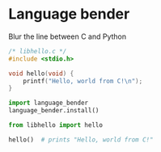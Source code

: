 # Language bender

Blur the line between C and Python

```c
/* libhello.c */
#include <stdio.h>

void hello(void) {
    printf("Hello, world from C!\n");
}
```

```python
import language_bender
language_bender.install()

from libhello import hello

hello()  # prints "Hello, world from C!"
```
